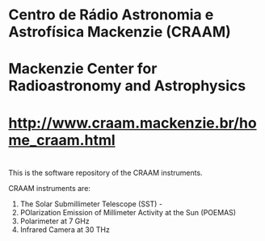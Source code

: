 # Centro de Rádio Astronomia e Astrofísica Mackenzie (CRAAM)
# Mackenzie Center for Radioastronomy and Astrophysics
# http://www.craam.mackenzie.br/home_craam.html
# 

This is the software repository of the CRAAM instruments.

CRAAM instruments are:
1) The Solar Submillimeter Telescope (SST) - 
2) POlarization Emission of Millimeter Activity at the Sun (POEMAS)
4) Polarimeter at 7 GHz
3) Infrared Camera at 30 THz






